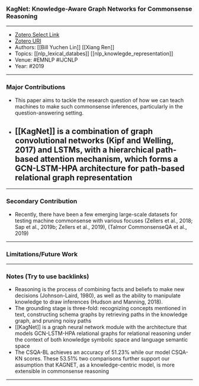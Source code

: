 ### KagNet: Knowledge-Aware Graph Networks for Commonsense Reasoning
---
- [Zotero Select Link](zotero://select/groups/2480461/items/AIAFD5AK)
- [Zotero URI](https://www.zotero.org/groups/2480461/items/AIAFD5AK)
- Authors: [[Bill Yuchen Lin]] [[Xiang Ren]]
- Topics: [[nlp_lexical_databes]] [[nlp_knowlegde_representation]]
- Venue: #EMNLP #IJCNLP
- Year: #2019
---
### Major Contributions
- This paper aims to tackle the research question of how we can teach machines to make such commonsense inferences, particularly in the question-answering setting.
- [[KagNet]] is a combination of graph convolutional networks (Kipf and Welling, 2017) and LSTMs, with a hierarchical path-based attention mechanism, which forms a GCN-LSTM-HPA architecture for path-based relational graph representation
	- 
---
### Secondary Contribution
- Recently, there have been a few emerging large-scale datasets for testing machine
commonsense with various focuses (Zellers et al., 2018; Sap et al., 2019b; Zellers et al., 2019), (Talmor CommonsenseQA et al., 2019)
---
### Limitations/Future Work
---
### Notes (Try to use backlinks)
- Reasoning is the process of combining facts and beliefs to make new decisions (Johnson-Laird, 1980), as well as the ability to manipulate knowledge to draw inferences (Hudson and Manning, 2018).
- The grounding stage is three-fold: recognizing concepts mentioned in text, constructing schema graphs by retrieving paths in the knowledge graph, and pruning noisy paths 
- [[KagNet]] is a graph neural network module with the architecture that models GCN-LSTM-HPA relational graphs for relational reasoning under the context of both knowledge symbolic space and language semantic space
- The CSQA-BL achieves an accuracy of 51.23% while our model CSQA-KN scores. These 53.51% two comparisons further support our assumption that KAGNET, as a knowledge-centric model, is more extensible in commonsense reasoning
---
